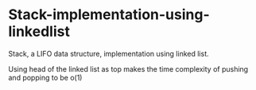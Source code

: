 # Stack-implementation-using-linkedlist
Stack, a LIFO data structure, implementation using linked list. 

Using head of the linked list as top makes the time complexity of pushing and popping to be o(1) 
